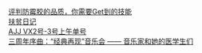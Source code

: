   
[评判防霉胶的品质，你需要Get到的技能](http://www.dianyue.me/archives/751/pt6j2v06wrp0ksi6/)  
[扶贫日记](http://www.dianyue.me/archives/974/zpktgn9muntmrzx9/)  
[AJJ VX2号-3号上午单号](http://www.dianyue.me/archives/129/ykuk1z5bav84ustx/)  
[三周年序曲：“经典再现”音乐会 —— 音乐家和她的医学生们](http://www.dianyue.me/archives/377/hpx1cmufkovmioow/)